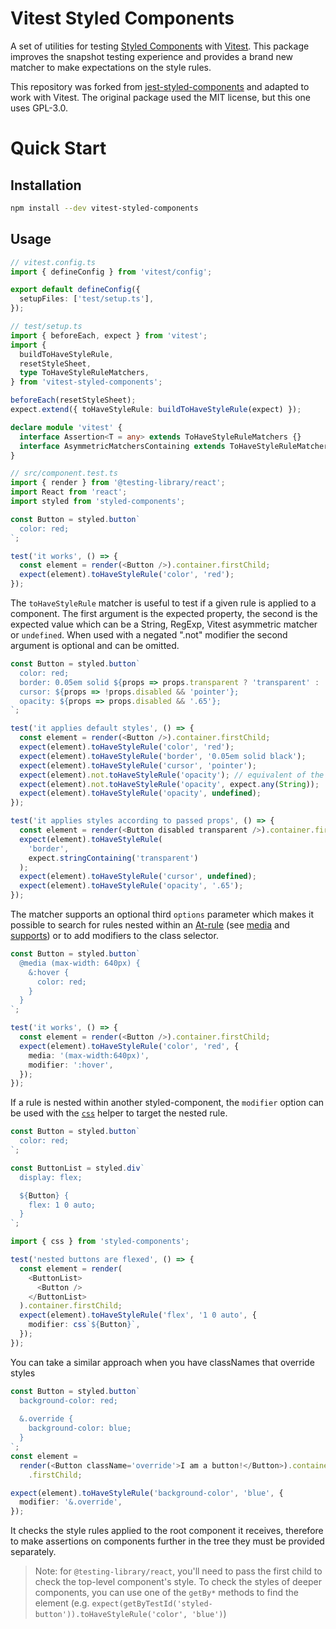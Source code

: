 # Vitest Styled Components

A set of utilities for testing [Styled Components](https://github.com/styled-components/styled-components) with [Vitest](https://vitest.dev/).
This package improves the snapshot testing experience and provides a brand new matcher to make expectations on the style rules.

This repository was forked from [jest-styled-components](https://github.com/styled-components/jest-styled-components) and adapted to work with Vitest. The original package used the MIT license, but this one uses GPL-3.0.

# Quick Start

## Installation

```sh
npm install --dev vitest-styled-components
```

## Usage

```ts
// vitest.config.ts
import { defineConfig } from 'vitest/config';

export default defineConfig({
  setupFiles: ['test/setup.ts'],
});

// test/setup.ts
import { beforeEach, expect } from 'vitest';
import {
  buildToHaveStyleRule,
  resetStyleSheet,
  type ToHaveStyleRuleMatchers,
} from 'vitest-styled-components';

beforeEach(resetStyleSheet);
expect.extend({ toHaveStyleRule: buildToHaveStyleRule(expect) });

declare module 'vitest' {
  interface Assertion<T = any> extends ToHaveStyleRuleMatchers {}
  interface AsymmetricMatchersContaining extends ToHaveStyleRuleMatchers {}
}

// src/component.test.ts
import { render } from '@testing-library/react';
import React from 'react';
import styled from 'styled-components';

const Button = styled.button`
  color: red;
`;

test('it works', () => {
  const element = render(<Button />).container.firstChild;
  expect(element).toHaveStyleRule('color', 'red');
});
```

The `toHaveStyleRule` matcher is useful to test if a given rule is applied to a
component. The first argument is the expected property, the second is the
expected value which can be a String, RegExp, Vitest asymmetric matcher or
`undefined`. When used with a negated ".not" modifier the second argument is
optional and can be omitted.

```ts
const Button = styled.button`
  color: red;
  border: 0.05em solid ${props => props.transparent ? 'transparent' : 'black'};
  cursor: ${props => !props.disabled && 'pointer'};
  opacity: ${props => props.disabled && '.65'};
`;

test('it applies default styles', () => {
  const element = render(<Button />).container.firstChild;
  expect(element).toHaveStyleRule('color', 'red');
  expect(element).toHaveStyleRule('border', '0.05em solid black');
  expect(element).toHaveStyleRule('cursor', 'pointer');
  expect(element).not.toHaveStyleRule('opacity'); // equivalent of the following two
  expect(element).not.toHaveStyleRule('opacity', expect.any(String));
  expect(element).toHaveStyleRule('opacity', undefined);
});

test('it applies styles according to passed props', () => {
  const element = render(<Button disabled transparent />).container.firstChild;
  expect(element).toHaveStyleRule(
    'border',
    expect.stringContaining('transparent')
  );
  expect(element).toHaveStyleRule('cursor', undefined);
  expect(element).toHaveStyleRule('opacity', '.65');
});
```

The matcher supports an optional third `options` parameter which makes it possible to search for rules nested within an [At-rule](https://developer.mozilla.org/en/docs/Web/CSS/At-rule) (see [media](https://developer.mozilla.org/en-US/docs/Web/CSS/@media) and [supports](https://developer.mozilla.org/en-US/docs/Web/CSS/@supports)) or to add modifiers to the class selector.

```ts
const Button = styled.button`
  @media (max-width: 640px) {
    &:hover {
      color: red;
    }
  }
`;

test('it works', () => {
  const element = render(<Button />).container.firstChild;
  expect(element).toHaveStyleRule('color', 'red', {
    media: '(max-width:640px)',
    modifier: ':hover',
  });
});
```

If a rule is nested within another styled-component, the `modifier` option can
be used with the [`css`](https://www.styled-components.com/docs/api#css) helper
to target the nested rule.

```ts
const Button = styled.button`
  color: red;
`;

const ButtonList = styled.div`
  display: flex;

  ${Button} {
    flex: 1 0 auto;
  }
`;

import { css } from 'styled-components';

test('nested buttons are flexed', () => {
  const element = render(
    <ButtonList>
      <Button />
    </ButtonList>
  ).container.firstChild;
  expect(element).toHaveStyleRule('flex', '1 0 auto', {
    modifier: css`${Button}`,
  });
});
```

You can take a similar approach when you have classNames that override styles

```ts
const Button = styled.button`
  background-color: red;
  
  &.override {
    background-color: blue;
  }
`;
const element =
  render(<Button className='override'>I am a button!</Button>).container
    .firstChild;

expect(element).toHaveStyleRule('background-color', 'blue', {
  modifier: '&.override',
});
```

It checks the style rules applied to the root component it receives, therefore
to make assertions on components further in the tree they must be provided
separately.

> Note: for `@testing-library/react`, you'll need to pass the first child to check the top-level component's style. To check the styles of deeper components, you can use one of the `getBy*` methods to find the element (e.g. `expect(getByTestId('styled-button')).toHaveStyleRule('color', 'blue')`)
